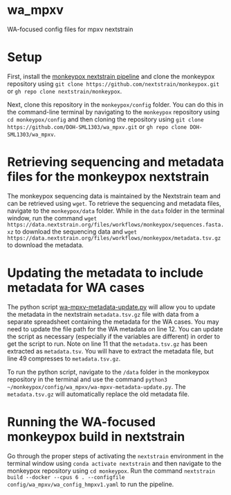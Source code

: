 # wa_mpxv
WA-focused config files for mpxv nextstrain

# Setup
First, install the [monkeypox nextstrain pipeline](https://github.com/nextstrain/monkeypox) and clone the monkeypox repository using `git clone https://github.com/nextstrain/monkeypox.git` or `gh repo clone nextstrain/monkeypox`.

Next, clone this repository in the `monkeypox/config` folder. You can do this in the command-line terminal by navigating to the `monkeypox` repository using `cd monkeypox/config` and then cloning the repository using `git clone https://github.com/DOH-SML1303/wa_mpxv.git` or `gh repo clone DOH-SML1303/wa_mpxv`.

# Retrieving sequencing and metadata files for the monkeypox nextstrain
The monkeypox sequencing data is maintained by the Nextstrain team and can be retrieved using `wget`. To retrieve the sequencing and metadata files, navigate to the `monkeypox/data` folder. While in the `data` folder in the terminal window, run the command `wget https://data.nextstrain.org/files/workflows/monkeypox/sequences.fasta.xz` to download the sequencing data and `wget https://data.nextstrain.org/files/workflows/monkeypox/metadata.tsv.gz` to download the metadata.

# Updating the metadata to include metadata for WA cases
The python script [wa-mpxv-metadata-update.py](https://github.com/DOH-SML1303/wa_mpxv/blob/main/wa-mpxv-metadata-update.py) will allow you to update the metadata in the nextstrain `metadata.tsv.gz` file with data from a separate spreadsheet containing the metadata for the WA cases. You may need to update the file path for the WA metadata on line 12. You can update the script as necessary (especially if the variables are different) in order to get the script to run. Note on line 11 that the `metadata.tsv.gz` has been extracted as `metadata.tsv`. You will have to extract the metadata file, but line 49 compresses to `metadata.tsv.gz`.

To run the python script, navigate to the `/data` folder in the monkeypox repository in the terminal and use the command `python3 ~/monkeypox/config/wa_mpxv/wa-mpxv-metadata-update.py`. The `metadata.tsv.gz` will automatically replace the old metadata file.

# Running the WA-focused monkeypox build in nextstrain
Go through the proper steps of activating the `nextstrain` environment in the terminal window using `conda activate nextstrain` and then navigate to the monkeypox repository using `cd monkeypox`. Run the command `nextstrain build --docker --cpus 6 . --configfile config/wa_mpxv/wa_config_hmpxv1.yaml` to run the pipeline.
